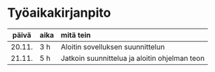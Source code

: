 # Työaikakirjanpito

| päivä | aika | mitä tein  |
| :----:|:-----| :-----|
| 20.11. | 3 h   | Aloitin sovelluksen suunnittelun |
| 21.11. | 5 h   | Jatkoin suunnittelua ja aloitin ohjelman teon|

